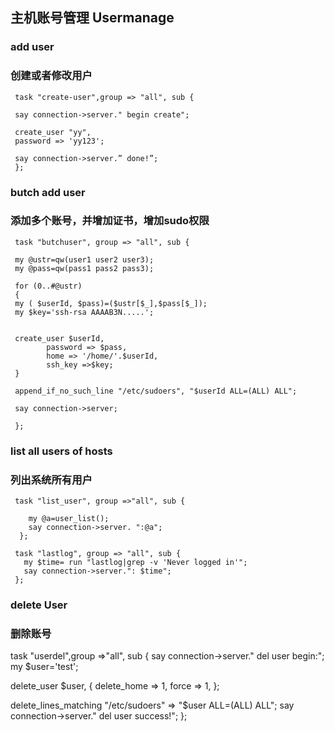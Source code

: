 ## 主机账号管理 Usermanage
     
### add user
### 创建或者修改用户
     
     task "create-user",group => "all", sub {
     
     say connection->server." begin create";
     
     create_user "yy",
     password => 'yy123';
     
     say connection->server.” done!”;
     };
     
### butch add user
### 添加多个账号，并增加证书，增加sudo权限
     
     task "butchuser", group => "all", sub {
     
     my @ustr=qw(user1 user2 user3);
     my @pass=qw(pass1 pass2 pass3);
     
     for (0..#@ustr)
     {
     my ( $userId, $pass)=($ustr[$_],$pass[$_]);
     my $key='ssh-rsa AAAAB3N.....';
     
     
     create_user $userId,
            password => $pass,
            home => '/home/'.$userId,
            ssh_key =>$key;
     }
     
     append_if_no_such_line "/etc/sudoers", "$userId ALL=(ALL) ALL";
     
     say connection->server;
     
     };
     
### list all users of hosts
### 列出系统所有用户 
     
     
     task "list_user", group =>"all", sub {
     
        my @a=user_list();
        say connection->server. ":@a";
      };
     
     task "lastlog", group => "all", sub {
       my $time= run "lastlog|grep -v 'Never logged in'";
       say connection->server.": $time";
     };

### delete User
### 删除账号

task "userdel",group =>"all", sub {
    say connection->server." del user begin:";
my $user='test';

 delete_user $user, {
 delete_home => 1,
 force     => 1,
 };

  delete_lines_matching "/etc/sudoers" => "$user ALL=(ALL) ALL";
    say connection->server." del user  success!";
 };
     
